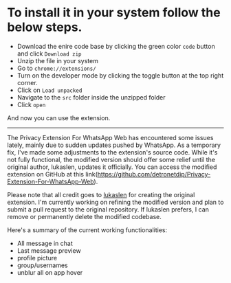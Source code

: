 # To install it in your system follow the below steps.

- Download the enire code base by clicking the green color `code` button and click `Download zip`
- Unzip the file in your system
- Go to `chrome://extensions/`
- Turn on the developer mode by clicking the toggle button at the top right corner.
- Click on `Load unpacked`
- Navigate to the `src` folder inside the unzipped folder
- Click `open`

And now you can use the extension.

---------------------------
The Privacy Extension For WhatsApp Web has encountered some issues lately, mainly due to sudden updates pushed by WhatsApp. As a temporary fix, I've made some adjustments to the extension's source code. While it's not fully functional, the modified version should offer some relief until the original author, lukaslen, updates it officially. You can access the modified extension on GitHub at this link(https://github.com/detronetdip/Privacy-Extension-For-WhatsApp-Web). 

Please note that all credit goes to [lukaslen](https://lukaslen.com/) for creating the original extension. I'm currently working on refining the modified version and plan to submit a pull request to the original repository. If lukaslen prefers, I can remove or permanently delete the modified codebase.

Here's a summary of the current working functionalities:
- All message in chat
- Last message preview
- profile picture
- group/usernames
- unblur all on app hover